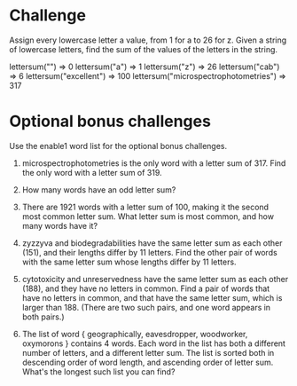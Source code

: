 # Challenge
Assign every lowercase letter a value, from 1 for a to 26 for z. Given a string of lowercase letters, find the sum of the values of the letters in the string.

lettersum("") => 0
lettersum("a") => 1
lettersum("z") => 26
lettersum("cab") => 6
lettersum("excellent") => 100
lettersum("microspectrophotometries") => 317

# Optional bonus challenges
Use the enable1 word list for the optional bonus challenges.

1. microspectrophotometries is the only word with a letter sum of 317. Find the only word with a letter sum of 319.

2. How many words have an odd letter sum?

3. There are 1921 words with a letter sum of 100, making it the second most common letter sum. What letter sum is most common, and how many words have it?

4. zyzzyva and biodegradabilities have the same letter sum as each other (151), and their lengths differ by 11 letters. Find the other pair of words with the same letter sum whose lengths differ by 11 letters.

5. cytotoxicity and unreservedness have the same letter sum as each other (188), and they have no letters in common. Find a pair of words that have no letters in common, and that have the same letter sum, which is larger than 188. (There are two such pairs, and one word appears in both pairs.)

6. The list of word { geographically, eavesdropper, woodworker, oxymorons } contains 4 words. Each word in the list has both a different number of letters, and a different letter sum. The list is sorted both in descending order of word length, and ascending order of letter sum. What's the longest such list you can find?